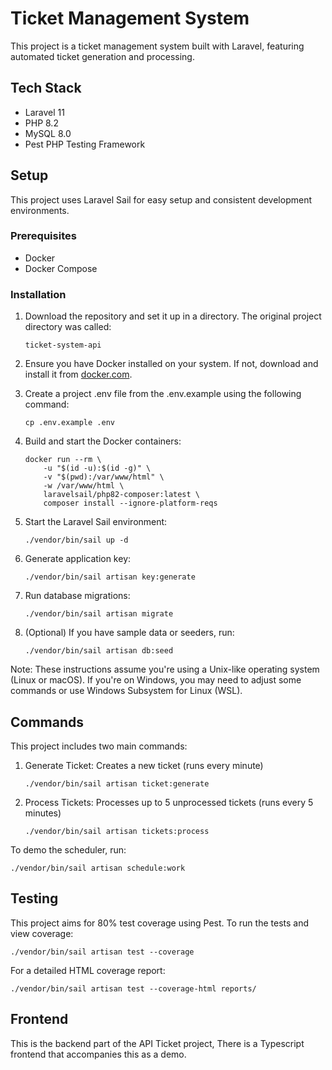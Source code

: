# Ticket Management System

This project is a ticket management system built with Laravel, featuring automated ticket generation and processing.

## Tech Stack

- Laravel 11
- PHP 8.2
- MySQL 8.0
- Pest PHP Testing Framework

## Setup

This project uses Laravel Sail for easy setup and consistent development environments.

### Prerequisites

- Docker
- Docker Compose

### Installation

1. Download the repository and set it up in a directory. The original project directory was called:
   ```
   ticket-system-api
   ```

2. Ensure you have Docker installed on your system. If not, download and install it from [docker.com](https://www.docker.com/products/docker-desktop).

3. Create a project .env file from the .env.example using the following command:
   ```
   cp .env.example .env
   ```

4. Build and start the Docker containers:
   ```
   docker run --rm \
       -u "$(id -u):$(id -g)" \
       -v "$(pwd):/var/www/html" \
       -w /var/www/html \
       laravelsail/php82-composer:latest \
       composer install --ignore-platform-reqs
   ```

5. Start the Laravel Sail environment:
   ```
   ./vendor/bin/sail up -d
   ```

6. Generate application key:
   ```
   ./vendor/bin/sail artisan key:generate
   ```

7. Run database migrations:
   ```
   ./vendor/bin/sail artisan migrate
   ```

8. (Optional) If you have sample data or seeders, run:
   ```
   ./vendor/bin/sail artisan db:seed
   ```

Note: These instructions assume you're using a Unix-like operating system (Linux or macOS). If you're on Windows, you may need to adjust some commands or use Windows Subsystem for Linux (WSL).

## Commands

This project includes two main commands:

1. Generate Ticket: Creates a new ticket (runs every minute)
   ```
   ./vendor/bin/sail artisan ticket:generate
   ```

2. Process Tickets: Processes up to 5 unprocessed tickets (runs every 5 minutes)
   ```
   ./vendor/bin/sail artisan tickets:process
   ```

To demo the scheduler, run:
```
./vendor/bin/sail artisan schedule:work
```


## Testing

This project aims for 80% test coverage using Pest. To run the tests and view coverage:

```
./vendor/bin/sail artisan test --coverage
```

For a detailed HTML coverage report:

```
./vendor/bin/sail artisan test --coverage-html reports/
```

## Frontend

This is the backend part of the API Ticket project, There is a Typescript frontend that accompanies this as a demo. 




